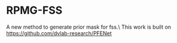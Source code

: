 # RPMG-FSS
A new method to generate prior mask for fss.\\
This work is built on https://github.com/dvlab-research/PFENet
